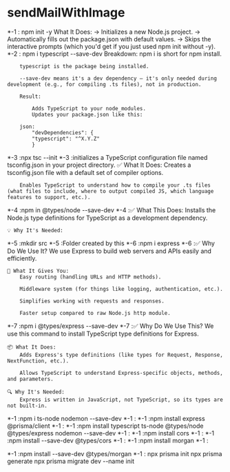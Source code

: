 # sendMailWithImage

*-1 : npm init -y
What It Does:
   -> Initializes a new Node.js project.
   -> Automatically fills out the package.json with default values.
   -> Skips the interactive prompts (which you'd get if you just used npm init without -y).
*-2 : npm i typescript --save-dev
Breakdown:
    npm i is short for npm install.

        typescript is the package being installed.

        --save-dev means it's a dev dependency — it's only needed during development (e.g., for compiling .ts files), not in production.

        Result:

            Adds TypeScript to your node_modules.
            Updates your package.json like this:

        json:
            "devDependencies": {
            "typescript": "^X.Y.Z"
            }
*-3 :npx tsc --init
*-3 :initializes a TypeScript configuration file named tsconfig.json in your project directory.
    ✅ What It Does:
        Creates a tsconfig.json file with a default set of compiler options.

        Enables TypeScript to understand how to compile your .ts files (what files to include, where to output compiled JS, which language features to support, etc.).
*-4 :npm in @types/node --save-dev
*-4 :✅ What This Does:
        Installs the Node.js type definitions for TypeScript as a development dependency.

    💡 Why It's Needed:
        
*-5 :mkdir src
*-5 :Folder created by this 
*-6 :npm i express
*-6 :✅ Why Do We Use It?
        We use Express to build web servers and APIs easily and efficiently.

    🔧 What It Gives You:
        Easy routing (handling URLs and HTTP methods).

        Middleware system (for things like logging, authentication, etc.).

        Simplifies working with requests and responses.

        Faster setup compared to raw Node.js http module.
*-7 :npm i @types/express --save-dev
*-7 :✅ Why Do We Use This?
        We use this command to install TypeScript type definitions for Express.

    📦 What It Does:
        Adds Express's type definitions (like types for Request, Response, NextFunction, etc.).

        Allows TypeScript to understand Express-specific objects, methods, and parameters.

    🔍 Why It's Needed:
        Express is written in JavaScript, not TypeScript, so its types are not built-in.
*-1 :npm i ts-node nodemon --save-dev
*-1 :
*-1 :npm install express @prisma/client
*-1 :
*-1 :npm install typescript ts-node @types/node @types/express nodemon --save-dev
*-1 :
*-1 :npm install cors
*-1 :
*-1 :npm install --save-dev @types/cors
*-1 :
*-1 :npm install morgan
*-1 :

*-1 :npm install --save-dev @types/morgan
*-1 :
npx prisma init
npx prisma generate
npx prisma migrate dev --name init
